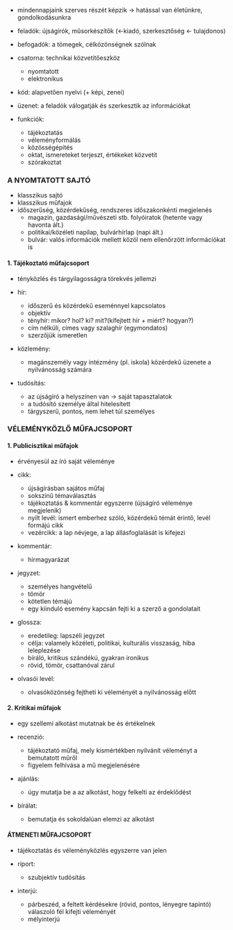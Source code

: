 - mindennapjaink szerves részét képzik → hatással van életünkre, gondolkodásunkra

- feladók: újságírók, műsorkészítők (←kiadó, szerkesztőség ← tulajdonos)
- befogadók: a tömegek, célközönségnek szólnak
- csatorna: technikai közvetítőeszköz
	- nyomtatott
	- elektronikus

- kód: alapvetően nyelvi (+ képi, zenei)
- üzenet: a feladók válogatják és szerkesztik az információkat

- funkciók:
	- tájékoztatás
	- véleményformálás
	- közösségépítés
	- oktat, ismereteket terjeszt, értékeket közvetít
	- szórakoztat

### A NYOMTATOTT SAJTÓ

- klasszikus sajtó
- klasszikus műfajok
- időszerűség, közérdekűség, rendszeres időszakonkénti megjelenés
	- magazin, gazdasági/művészeti stb. folyóiratok (hetente vagy havonta ált.)
	- politikai/közéleti napilap, bulvárhírlap (napi ált.)
	- bulvár: valós információk mellett közöl nem ellenőrzött információkat is

#### 1. Tájékoztató műfajcsoport
- tényközlés és tárgyilagosságra törekvés jellemzi
- hír:
	- időszerű és közérdekű eseménnyel kapcsolatos
	- objektív
	- tényhír: mikor? hol? ki? mit?(kifejtett hír + miért? hogyan?)
	- cím nélküli, címes vagy szalaghír (egymondatos)
	- szerzőjük ismeretlen

- közlemény:
	- magánszemély vagy intézmény (pl. iskola) közérdekű üzenete a nyilvánosság számára

- tudósítás:
	- az újságíró a helyszínen van → saját tapasztalatok
	- a tudósító személye által hitelesített
	- tárgyszerű, pontos, nem lehet túl személyes

  

### VÉLEMÉNYKÖZLŐ MŰFAJCSOPORT

#### 1. Publicisztikai műfajok
- érvényesül az író saját véleménye
- cikk:
	- újságírásban sajátos műfaj
	- sokszínű témaválasztás
	- tájékoztatás & kommentár egyszerre (újságíró véleménye megjelenik)
	- nyílt levél: ismert emberhez szóló, közérdekű témát érintő, levél formájú cikk
	- vezércikk: a lap névjege, a lap állásfoglalását is kifejezi

- kommentár:
	- hírmagyarázat

- jegyzet:
	- személyes hangvételű
	- tömör
	- kötetlen témájú
	- egy kiinduló esemény kapcsán fejti ki a szerző a gondolatait

- glossza:
	- eredetileg: lapszéli jegyzet
	- célja: valamely közéleti, politikai, kulturális visszaság, hiba leleplezése
	- bíráló, kritikus szándékú, gyakran ironikus
	- rövid, tömör, csattanóval zárul

- olvasói levél:
	- olvasóközönség fejtheti ki véleményét a nyilvánosság előtt

#### 2. Kritikai műfajok

- egy szellemi alkotást mutatnak be és értékelnek
- recenzió:
	- tájékoztató műfaj, mely kismértékben nyilvánít véleményt a bemutatott műről
	- figyelem felhívása a mű megjelenésére

- ajánlás:
	- úgy mutatja be a az alkotást, hogy felkelti az érdeklődést

- bírálat:
	- bemutatja és sokoldalúan elemzi az alkotást

#### ÁTMENETI MŰFAJCSOPORT
- tájékoztatás és véleményközlés egyszerre van jelen
- riport:
	- szubjektív tudósítás

- interjú: 
	- párbeszéd, a feltett kérdésekre (rövid, pontos, lényegre tapintó) válaszoló fél kifejti véleményét
	- mélyinterjú